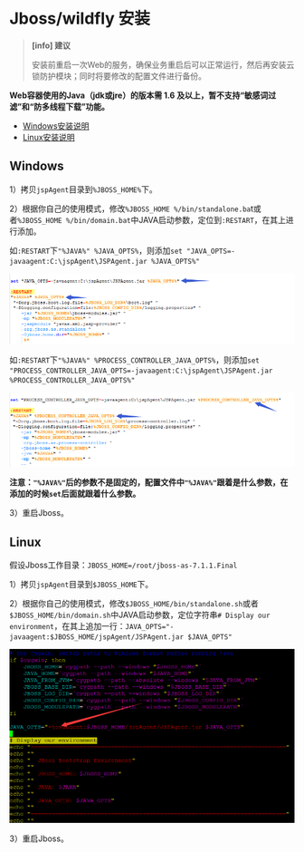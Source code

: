 # Jboss/wildfly 安装

> **\[info\] 建议**
>
> 安装前重启一次Web的服务，确保业务重启后可以正常运行，然后再安装云锁防护模块；同时将要修改的配置文件进行备份。

**Web容器使用的Java（jdk或jre）的版本需 1.6 及以上，暂不支持“敏感词过滤”和“防多线程下载”功能。**

* [Windows安装说明](jboss.md#windows)
* [Linux安装说明](jboss.md#linux)

## Windows

1）拷贝`jspAgent`目录到`%JBOSS_HOME%`下。

2）根据你自己的使用模式，修改`%JBOSS_HOME %/bin/standalone.ba`t或者`%JBOSS_HOME %/bin/domain.bat`中JAVA启动参数，定位到`:RESTART`，在其上进行添加。

如`:RESTART`下`"%JAVA%" %JAVA_OPTS%`，则添加`set "JAVA_OPTS=-javaagent:C:\jspAgent\JSPAgent.jar %JAVA_OPTS%"`

![](/assets/JbossW01.png)

如`:RESTART`下`"%JAVA%" %PROCESS_CONTROLLER_JAVA_OPTS%`，则添加`set "PROCESS_CONTROLLER_JAVA_OPTS=-javaagent:C:\jspAgent\JSPAgent.jar %PROCESS_CONTROLLER_JAVA_OPTS%"`

![](/assets/JbossW02.png)

**注意：`"%JAVA%"`后的参数不是固定的，配置文件中`"%JAVA%"`跟着是什么参数，在添加的时候`set`后面就跟着什么参数。**

3）重启Jboss。

## Linux

假设Jboss工作目录：`JBOSS_HOME=/root/jboss-as-7.1.1.Final`

1）拷贝`jspAgent`目录到`$JBOSS_HOME`下。

2）根据你自己的使用模式，修改`$JBOSS_HOME/bin/standalone.sh`或者 `$JBOSS_HOME/bin/domain.sh`中JAVA启动参数，定位字符串`# Display our environment`，在其上追加一行：`JAVA_OPTS="-javaagent:$JBOSS_HOME/jspAgent/JSPAgent.jar $JAVA_OPTS"`

![](/assets/JbossL.png)

3）重启Jboss。

